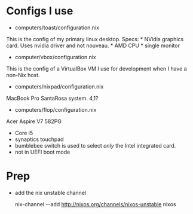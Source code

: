 # Configs I use

* computers/toast/configuration.nix

This is the config of my primary linux desktop. Specs:
    * NVidia graphics card. Uses nvidia driver and not nouveau.
    * AMD CPU
    * single monitor

* computer/vbox/configuration.nix

This is the config of a VirtualBox VM I use for development when I have a non-Nix host.

* computers/nixpad/configuration.nix

MacBook Pro SantaRosa system. 4,1?

* computers/flop/configuration.nix

Acer Aspire V7 582PG

  * Core i5
  * synaptics touchpad
  * bumblebee switch is used to select *only* the Intel integrated card.
  * not in UEFI boot mode

# Prep

* add the nix unstable channel

    nix-channel --add http://nixos.org/channels/nixos-unstable nixos
